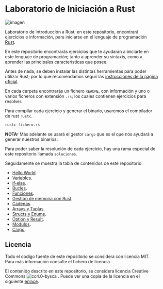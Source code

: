 # Laboratorio de Iniciación a Rust

![imagen](https://github.com/user-attachments/assets/1d06ef12-ce5b-4dd2-80ac-e4e1049ac8c3)


Laboratorio de Introducción a Rust; en este repositorio, encontrará ejercicios e información, para iniciarse en el lenguaje de programación [Rust](https://www.rust-lang.org/).

En este repositorio encontrarás ejercicios que te ayudaran a iniciarte en este lenguaje de programación; tanto a aprender su sintaxis, como a aprender las principales características que posee.

Antes de nada, se deben instalar las distintas herramientas para poder utilizar Rust; por lo que recomendamos seguir las [instrucciones de la página oficial](https://www.rust-lang.org/tools/install).

En cada carpeta encontrarás un fichero ```README```, con información y uno o varios ficheros con extensión ```.rs```; los cuales contienen ejercicios para resolver.

Para compilar cada ejercicio y generar el binario, usaremos el compilador de rust ```rustc```.

```bash
rustc fichero.rs
```
**NOTA:** Más adelante se usará el gestor ```cargo``` que es el que nos ayudará a generar nuestros binarios.

Para poder saber la resolución de cada ejercicio, hay una rama especial de este repositorio llamada ```soluciones```.

Seguidamente se muestra la tabla de contenidos de este repositorio:

* [Hello World](hello-rust).
* [Variables](variables).
* [if-else](if).
* [Bucles](bucles).
* [Funciones](funciones).
* [Gestión de memoria con Rust](gestion-memoria).
* [Cadenas](cadenas).
* [Arrays y Tuplas](arrays-tuplas).
* [Structs y Enums](structs-enums).
* [Option y Result](option-result).
* [Modulos](modulos).
* [Cargo](cargo).

## Licencia

Todo el codigo fuente de este repositorio se considera con licencia MIT. Para más información consulte el fichero de licencia.

El contenido descrito en este repositorio, se considera licencia Creative Commons ![cc4.0-bysca](https://i.creativecommons.org/l/by-sa/4.0/88x31.png) . Puede ver una copia de la licencia en el siguiente [enlace](http://creativecommons.org/licenses/by-sa/4.0/).
